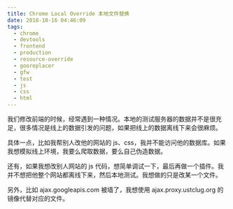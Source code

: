 ```yaml
---
title: Chrome Local Override 本地文件替换
date: 2018-10-16 04:46:09
tags:
  - chrome
  - devtools
  - frontend
  - production
  - resource-override
  - gooreplacer
  - gfw
  - test
  - js
  - css
  - html
---
```


我们修改前端的时候，经常遇到一种情况。本地的测试服务器的数据并不是很充足，很多情况是线上的数据引发的问题，如果把线上的数据离线下来会很麻烦。

具体一点，比如我帮别人改他的网站的 js、css，我并不能访问他的数据库。如果我想模拟线上环境，我要么爬取数据，要么自己伪造数据。

还有，如果我想改别人网站的 js 代码，想简单调试一下，最后再做一个插件。我并不想把他整个网站都离线下来，然后本地测试。我想做的只是改某一个文件。

另外，比如 ajax.googleapis.com 被墙了，我想使用 ajax.proxy.ustclug.org 的镜像代替对应的文件。

[stackoverflow-answer]: https://stackoverflow.com/questions/35580017/override-javascript-file-in-chrome/35580407#35580407
[gooreplacer]: https://liujiacai.net/gooreplacer/
[gooreplacer-github]: https://github.com/jiacai2050/gooreplacer
[resource-override-github]: https://github.com/kylepaulsen/ResourceOverride
